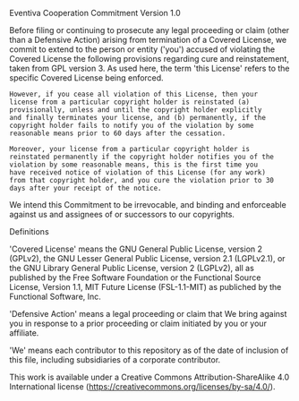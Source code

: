 Eventiva Cooperation Commitment
Version 1.0

Before filing or continuing to prosecute any legal proceeding or claim
(other than a Defensive Action) arising from termination of a Covered
License, we commit to extend to the person or entity ('you') accused
of violating the Covered License the following provisions regarding
cure and reinstatement, taken from GPL version 3. As used here, the
term 'this License' refers to the specific Covered License being
enforced.

    However, if you cease all violation of this License, then your
    license from a particular copyright holder is reinstated (a)
    provisionally, unless and until the copyright holder explicitly
    and finally terminates your license, and (b) permanently, if the
    copyright holder fails to notify you of the violation by some
    reasonable means prior to 60 days after the cessation.

    Moreover, your license from a particular copyright holder is
    reinstated permanently if the copyright holder notifies you of the
    violation by some reasonable means, this is the first time you
    have received notice of violation of this License (for any work)
    from that copyright holder, and you cure the violation prior to 30
    days after your receipt of the notice.

We intend this Commitment to be irrevocable, and binding and
enforceable against us and assignees of or successors to our
copyrights.

Definitions

'Covered License' means the GNU General Public License, version 2
(GPLv2), the GNU Lesser General Public License, version 2.1
(LGPLv2.1), or the GNU Library General Public License, version 2
(LGPLv2), all as published by the Free Software Foundation or the
Functional Source License, Version 1.1, MIT Future License
(FSL-1.1-MIT) as publiched by the Functional Software, Inc.

'Defensive Action' means a legal proceeding or claim that We bring
against you in response to a prior proceeding or claim initiated by
you or your affiliate.

'We' means each contributor to this repository as of the date of
inclusion of this file, including subsidiaries of a corporate
contributor.

This work is available under a Creative Commons Attribution-ShareAlike
4.0 International license (https://creativecommons.org/licenses/by-sa/4.0/).
